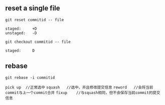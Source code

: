 

## reset a single file
`git reset commitid -- file`

	staged: 	+D
	unstaged:	-D
	
`git checkout commitid -- file`

	staged:		D

## rebase
`git rebase -i commitid`

`pick up  //正常选中`
`squash   //选中，并且修改提交信息`
`reword   //会将当前commit与上一个commit合并`
`fixup    //与squash相同，但不会保存当前commit的提交信息`
